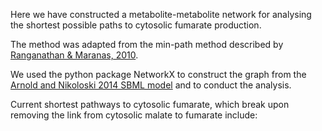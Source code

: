 Here we have constructed a metabolite-metabolite network for analysing the shortest possible paths to cytosolic fumarate production.

The method was adapted from the min-path method described by [Ranganathan & Maranas, 2010](https://www.ncbi.nlm.nih.gov/pubmed/20665644). 

We used the python package NetworkX to construct the graph from the [Arnold and Nikoloski 2014 SBML model](https://www.ncbi.nlm.nih.gov/pubmed/24808102) and to conduct the analysis. 

Current shortest pathways to cytosolic fumarate, which break upon removing the link from cytosolic malate to fumarate include: 

